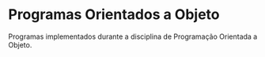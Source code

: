 # Programas Orientados a Objeto
Programas implementados durante a disciplina de Programação Orientada a Objeto.
